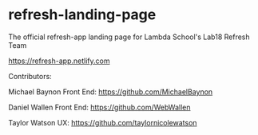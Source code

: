 # refresh-landing-page
The official refresh-app landing page for Lambda School's Lab18 Refresh Team

https://refresh-app.netlify.com
 
Contributors: 

Michael Baynon Front End: https://github.com/MichaelBaynon

Daniel Wallen Front End: https://github.com/WebWallen

Taylor Watson UX: https://github.com/taylornicolewatson